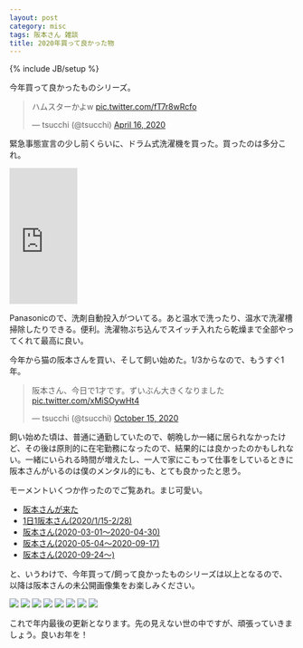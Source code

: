 ```yaml
---
layout: post
category: misc
tags: 阪本さん 雑談
title: 2020年買って良かった物
---
```

{% include JB/setup %}

今年買って良かったものシリーズ。

<blockquote class="twitter-tweet"><p lang="ja" dir="ltr">ハムスターかよw <a href="https://t.co/fT7r8wRcfo">pic.twitter.com/fT7r8wRcfo</a></p>&mdash; tsucchi (@tsucchi) <a href="https://twitter.com/tsucchi/status/1250639363588804608?ref_src=twsrc%5Etfw">April 16, 2020</a></blockquote> <script async src="https://platform.twitter.com/widgets.js" charset="utf-8"></script>

緊急事態宣言の少し前くらいに、ドラム式洗濯機を買った。買ったのは多分これ。

<iframe style="width:120px;height:240px;" marginwidth="0" marginheight="0" scrolling="no" frameborder="0" src="https://rcm-fe.amazon-adsystem.com/e/cm?ref=qf_sp_asin_til&t=tsucchisblog-22&m=amazon&o=9&p=8&l=as1&IS2=1&detail=1&asins=B07XBL1BY2&linkId=b66018e1e08d4a548bd75f24036e02ff&bc1=000000&amp;lt1=_blank&fc1=333333&lc1=0066c0&bg1=ffffff&f=ifr">
</iframe>

Panasonicので、洗剤自動投入がついてる。あと温水で洗ったり、温水で洗濯槽掃除したりできる。便利。洗濯物ぶち込んでスイッチ入れたら乾燥まで全部やってくれて最高に良い。

今年から猫の阪本さんを買い、そして飼い始めた。1/3からなので、もうすぐ1年。

<blockquote class="twitter-tweet"><p lang="ja" dir="ltr">阪本さん、今日で1才です。ずいぶん大きくなりました <a href="https://t.co/xMiSOywHt4">pic.twitter.com/xMiSOywHt4</a></p>&mdash; tsucchi (@tsucchi) <a href="https://twitter.com/tsucchi/status/1316596984250163200?ref_src=twsrc%5Etfw">October 15, 2020</a></blockquote> <script async src="https://platform.twitter.com/widgets.js" charset="utf-8"></script>

飼い始めた頃は、普通に通勤していたので、朝晩しか一緒に居られなかったけど、その後は原則的に在宅勤務になったので、結果的には良かったのかもしれない。一緒にいられる時間が増えたし、一人で家にこもって仕事をしているときに阪本さんがいるのは僕のメンタル的にも、とても良かったと思う。

モーメントいくつか作ったのでご覧あれ。まじ可愛い。

- [阪本さんが来た](https://twitter.com/i/events/1217065183018807296?s=20)
- [1日1阪本さん(2020/1/15-2/28)](https://twitter.com/i/events/1223968294065049602)
- [阪本さん(2020-03-01〜2020-04-30)](https://twitter.com/i/events/1241717619759042561)
- [阪本さん(2020-05-04〜2020-09-17)](https://twitter.com/i/events/1264062019084247040)
- [阪本さん(2020-09-24〜)](https://twitter.com/i/events/1323408706671796224)

と、いうわけで、今年買って/飼って良かったものシリーズは以上となるので、以降は阪本さんの未公開画像集をお楽しみください。

<img src="https://lh3.googleusercontent.com/di8XBgUvKi1_tlBtonkmyq21QbXopcz8z3d9OTT_vNFy9mZ6iq-QhzS3NGzmyY37OD31pEf5yRMdKiaz-DCYXyZc36kKstWYFRwxjYIi8NFKAXXj91nN_DCkMUkok8pisI1HvS_YqKVZpJ5AQzz3cE2InzVFJ-sBfQr_OfDBzdlkD2uQAdE7RK6SzXqB5V6EFcW623tnB2KF9xbMqimu_tkjm5VuaMRkMQ9LKb_AeTGcyDu7DB4rcS4Xzyv0Rst4HrLFngaAYLnoRg8GMjuGH3BlmEgZZZysnx_ej_k1VC9fHleRRS5pTkBKHiTVaLlYmhCZs1hdTmjPEAzv7m4d5PB-l-g_l0ym_Cfcbjw8UmeIkqyLz_Mls4oHwzPYEBLtd7bRAJ54XpFY0o28Zd7uiPiV9EvTy4_KqnNtbZeW0khhdHggzcrFpZf004VaWvgbVV3-LS7VzimmlixjEJo_Skdch4vkuj1JBhvGLSrsQu1wVI4WQC8N40Bh5oZy1lhTtj-kSK4JEgFIzQ3MNK9APstygvNAtBXB4PCWOGpiBXOCUNaXAy0ujVlGLXS_GzoQdHaWKKMBukRkM34g-GM1tQPlzeRSMLwKxjDLFOmboqwBtXnyk5pp67PuuwrTNju7YOe-OMUA7IuY2hLfmXG1Kd1pho9Mhg3sdhiTIUpiueDYnMndWcM2i27Z6fagjQ=w360-h640-no?authuser=0">

<img src="https://lh3.googleusercontent.com/YWwAKWxHPUGjkKpO7Z3KyC2E_4G_3Mgb3q0FrA-zZH3mwLultsUTU7YJHPGQabAStEtYhIhICJIfhiJ3ZFvDNQpcgnMhEezBCBlRIubNE0womFtSzXtgzTZy43dIrINU-okkLLux6748h6rWjhEL3c0zXUxweJKntGbwsAOKce2teoL1PHRMdq5CQD9P0GwDX3WBqLimltyQA5Uh_wUqiFYPXkeNTbv5EAPETfcXs0feq4HmCyzUFkK41SsnOsLzpkQJ5zZqkBULuatKSp4LgQp3TDjdxEqmZMAxjBEV8FN9fR463rKHHi1BhqS5MY9Ew2cnwqmC65uYXsuOkLTvSCqlCCMv7Q2SHCb96EPORtqqZZec-Gpd-HIHyLmb-P6xWFCDMFUOUsJJh_oJTIkk8hG0pMselEXk6rVcZJehN1W300d4F7A7y1pYMtlzyb8YM0Z6PpaJgs1aAFongei2oy3iDccjIcAErn33hfTQnde56ZUkuQZnZD-5nCYe9szzVscHVM7HWrj4yDhcxv8Yu4wI4-eZpARfjCM0JKfc5y-rmbu_q4kJdLRzYWMdhV8wxka8eZW0vEKVmDvNwwSTiWNrlHV8FCByNPrtGb_WorlpM8lFTo0s5NXg7Fv-ncHvwZfta4RvgovDid9jMGpKqYChAUSuNyM56iPgRLIO8dRUtomU2VTvaL6XCLvzQQ=w2560-h1280-no?authuser=0">

<img src="https://lh3.googleusercontent.com/iz3DhMUlouw1RyARS_KLgZoD3qm5WrshBByEXSMG-U0_Mw5mBpJbNT9jiT7O8_3-wCR8OAcCpguOJDSpYxK9NZnneCXwnaF8OkK7eAo7_ouUbfmXXIkrnyCZIq9DnASeLboucEw2xtq0wgy42323V3b0Ip1LwQ2JwS7CdsHhjtehAbVNT5EdsVysMdqQu_Gc-8NUjNsoMbqEQvxitpIct5Q-QsvO8GdCrl3cf1EKkwQyAHgLXICoe0vfN25XMVI6KTsqUKiIr58y0KG77lmF47f3NOgTxgoDgC7eHOWD7G_SWFCi9tauW5kMiw6Do-f-mrlZKsvCCaGAaKBgTLnxRtN4iSmL3-858cGkSp59VuoTJbEPpgVXXnyet3xMmrsBI8l-bNcFZVybZAPHf0xcQbq9Mk-KT4OIlteynMBXBbXz5n0UTJMztxUfYToFGZPVZh8d_gMesR5rDpEQ1dPNlhpBKZhX6dHhCVXcRy4ntm5KCq2VQifefXlAg9Ms61MFvyweZz-Lw2zAiGsr5YSR-MplcFQc9yEyjadG6ExJpnrIk1-dNGsA80EnoaFl6bcUyrDlNp3w_kQQQq-HzJNF_EdVZ2TGZek580ihaBm7ykU8--8S2oJxvyb_WSuQypzlbL-zM5QJ-aOxFO6Wc_TQ703sWOLSTK7aggyEvwU1K8zitQLACsCftl_tqdu5eg=w481-h241-no?authuser=0">

<img src="https://lh3.googleusercontent.com/PyNN-aKqeMmTKXbnaJKzpJQSwUlr-DhGfDxZ2jLDQ2R_eo_bMN18E1Q8HjzxKbOH9mV823qS3eKNVf5wTyyFP7_B7Yk1W-isAfNel-YA0zS0cgndNS4YAdXvfwAf_Ako0f1rgEQHxYY6aezTB1Dqf_e5Uez3s_VsAwt5eo2ID3VF77wztWMzZy3zNCe3D90FN7oRq1gTw0L9WgdXkrsZLYvkfpYzX7UMDYcGl7CLOnu7Gi_6CIW91WU-rvFDwKkNYVMwf6c2ysdJXq4zbfpAhb0T4r_f3mcfoHPs5Bs8XE1XoxDkJdDApUomMSdTqJgDbrM46h7tnrsGFzzgruK__w8lPDTNlrRwLuW9NzpogdXQJHmLPzsO18d19LYBhdUIfhLitj3_2LvB1r-he4bgpdCDJ9oVvzmCByFcdOC4gIJcjK0opylQk-_fcZiD6fxr6hYYAwP6g0Fmw0fHr8pPrPrSKSsTcCcNSqURYB1-rHf7PwpltoNZ7tP8AyZZcj0zSAbJonLukW0aw4I4X_vtu7Nbt9U__WM00neAO06KoVduAA8sLJEVEZCjvwdY3RbB1ylvwr6PshrqsX5a2wgATOgOBIwcJhy3eHkECcEgC_KkgX8-15VIc50uhfKnDCIym3xUmLo-KMydPSZ5Zjc5zcvUdLoqS4U-h-22yYX2hE6KB0_4kYXrEMMIPMZXNQ=w157-h210-no?authuser=0">

<img src="https://lh3.googleusercontent.com/5jtH6zyxR3Y7YrkooE5TWlSmOvpKuM9Te0L4_5fGkD7qkfny-yqszqQl1OxkFQ9jFPL72U3-1Wn3AYEAjEVlnS9sE86yGTrnBIvo6qS5B0NXi1Lq8eqjvHTMAbd4QJCgF8B3S44QFWQUG2nDbnTgSqeeIRUfMgxea4Nos1e4lcF9Q4dO_3hPAY-_2ZWBcoNVaM5pQThSv7HzjElTmiURR6SMS-ZIsjvopMyB6GFXnYmWgKWZtkA44SjN3KE9NvjNylYfHrAthdK96s4zoLRsFlK242GXcPnWu0DUQJlZTMv4uSrs2p4znCvqmfjN_pTVEbJsr3m_Jzsv4MLJXfznEBvrQtnpdoEfBn2JOeCZ5b3PUzNASAggmfrim0qz3XFmSNMMV4V3mEokq-yyBI9jL-lShcbY9JjoEdeCHifNy3szNmePVcDNuZ1YMQjkhBgWGb4TwFQKw6CaPvqZ2f_xi3UI3P8RvECgSzfrsUGW9NqybbHD0aKc_0brA5OUf5D9CFLRMRtfvoHB7cC-GnaCUUyOw2qLX2nbKeBtQz5usSvn9jKoe5PmbmkkyJb5d1NwgGgsBewa6KON9bx5eN1eUbAECFAopu7ZetnNNMZCphrUrsL5WjD5Xe7p6HGgqPpluQcRCRy1Tlru_SoMsRYf2uDOiocv_5UYthJJoyDMJJ02bdp_ZcfEwGpFj4W90Q=w666-h1332-no?authuser=0">

<img src="https://lh3.googleusercontent.com/-n70rwSNKrjA31Q6g1UkaVNozkB0aMpj7vY2y2yr13P4LC8cRPaQRA20D5E3gDes8cTbyeQ2hatxIqOZsKRSEFczAX-RklRP5kvVfFiKtgzPV7CUvswwxnMoKHiIeyuaurAkFwj-ykCkQ8lT7JeyYp1d_9S9xW9hsuIqCC76bJ-gnBR4XhBSMZf3A8wzedleEkt3FqxKuDKLwH9L_TTdpHOUSY1phQYcWBHs-31F5_2btC7u2BolWy27KUQb-viw48vzf1hAV_lAdAfyqEQfwJLBoY0Q8frPCtCpuMaWYrIdGGhKrQpKVo0Q1BLhtD56VQjvmU8fONO8jO-uQ212mtz9dZJSxwxt0HpGISbibjFnAWme8jYwiUC9R15HafT_Kf-bENVOYwG0BgQ2iFjB2dVayplFbUW-rqz1CGBUSsCg29RJfhXDiUHa9oTa1ITzJTk6QPhaxhNvM1ppiUUnxp4vXh1B41qUNjCpst3UOFmV4o8ei55g8dZ2NfhJEhL8Spfb9Lahf7M3hjso5QYLJpuWZy3IQqqsOeYg6hwIh2WvPB52qZhP1QpjBf-K6X5WIdt5qQWgoQpshIZp_1YgL-rcKQF6JSaXh74yn0sE0cAxF3S2W_E2mv3VW36KLbNaEWwY5wtMequkm7wD6Dh7sbIxE6z4jJeSsmd22_TnaDmrxC-dioMjnebfdCOP-w=w2560-h1280-no?authuser=0">

<img src="https://lh3.googleusercontent.com/mqzYfpCxL3bMOWH-hQsEImwYMSG8-n-7wJaRDra_eKFtwKHhslpHoI-CYvvShbwEn6tCppi419x93fDUOEqDdt7vDPEdsoQVFNVnydQj686A2lKcOjzcqyQi1JOSR9BmoTr_6SXprNakdW1YiYBzO8-uflZu3jVU-8X4yGoNZjpXy1pZE5v16QTgOcvypiduxwPpEx0AweIckDy4RzT0qLIBeT14JYyyZCBTDtB83eWjfBRTddVMEnHLo9EH5T3WyI5vG3poIO5IDR96c3aQvPxeqva6tSfZt-D7CrJ3MLBnyd3KjtLJiyRmY3NuHfUG1r5RXlS3LobMSfCGW_Dej0MheCm-5B8d68l3K_QT1DQxPrIilrEVDcnJbe_7NxFqRiSF2AHaXrsHxHA8RvFB-WG1-EZsnjYaSfjmSEopBpFYd-NlfDl03Muo--GCVNkazeno3QhcSTU7d7CQ17EG-P_WeVI-OzeRoNvOsHRMFJOLZTOR57A0ygYIuk_EGZPrGKA0lBcRQDEDM1fYvfSytGfzLTq6WXkYZ7VVjE3w-BA-oNTXHxbdA_HXCpalQKDhAFdGIcg8TC4UIxHVvvoNzUlPDol3pY7kbZVQ5nJJSmZDoRAAm8OvAn5poT13pKu0qlU3iiBN5O0Kpw0L9mJ75rdO1QTpUmZuTxNajd1CbdIm2yXNgkG4MOsN7FNjXw=w1776-h1332-no?authuser=0">

<img src="https://lh3.googleusercontent.com/iYl_AP4j1rOWgq73e1ckE4Wi3bblZnx-h7ZHnmXXUeLRsggtkf49D3Jpy_Z_3fRsgqsUamjZAtb6N7LQy5vmz2d6ldsHEfpYSsiQymmWkZvN2394N2WyBV3qXPNCZ6q9l6Yz0d7UqPY02qabpoJmYQnUnl8lzzWWU5hADSmtYr1BMVNsARwMQN11LoBRcIKYpNrYC7qyfon-gjdad73FsNXr0t2aCPeQjmAhyKsLcrXYYwHRjyNehlkZ19FCiFM7f4V3vwI8iKEO89riJwAfgGwlBDyRyfJV4ILYSMvlhTOUrCriaw8IT8aVbPc-2yruYVLLCOEQKpdWkUwBOr3nhmK2E920HPdEfHqSPSwAYWvWpqOD6oP5pKvXsYrXgoBDvRVd9aKis2FVYO9DiiFKX1LnGlGeIqqe6G2XDPE0W_qk1poX18ZzgHs4TK4JtXYsxNmSMRWQFDCAKJfD9hxP0hT7pJudGf2WEKr5H5_wMSh9DGgLU1JtlPx1hr2weVb-qKFJRcTzThorK-Y2eWbhYXiogSQ_0YFXZ-E3uhqgC6tgz_zppH7QMFDt8Q2ma1z_mZWsmyPlqJBoAvW-u0glXMvHE9OqAX9CS7DpWkC63vrjLDRk_xTNz97bQCXl8tzlb2c1uM0RV5oMRRM6YgZEHYU0WRiwd1aMzEvgyimTKtXGDukaqvPY8OK0dzYicpM=w1776-h1332-no?authuser=0">

これで年内最後の更新となります。先の見えない世の中ですが、頑張っていきましょう。良いお年を！